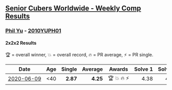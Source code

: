 <style>table {white-space: nowrap;}</style>

## [Senior Cubers Worldwide - Weekly Comp Results](/scw-comp/results/)
### [Phil Yu](README.md) - [2010YUPH01](https://www.worldcubeassociation.org/persons/2010YUPH01?event=222)
#### 2x2x2 Results

<span style="white-space: nowrap;">🏆 = overall winner</span>, <span style="white-space: nowrap;">💥 = overall record</span>, <span style="white-space: nowrap;">🔥 = PR average</span>, <span style="white-space: nowrap;">⚡ = PR single</span>.

| Date | Age | Single | Average | Awards | Solve 1 | Solve 2 | Solve 3 | Solve 4 | Solve 5 | Video |
| :--: | :--: | --: | --: | :--: | --: | --: | --: | --: | --: | :-- |
| [2020-06-09](../../results/222/2020-06-09.md) | <40 | **2.87** | **4.25** | 🏆 💥 🔥 ⚡ | 4.38 | 4.21 | **2.87** | 4.17 | 5.82 | [Link](https://www.facebook.com/events/903549840109576/permalink/904458400018720/) |


<!-- Global site tag (gtag.js) - Google Analytics -->
<script async src="https://www.googletagmanager.com/gtag/js?id=UA-86348435-3"></script>
<script>window.dataLayer = window.dataLayer || []; function gtag() {dataLayer.push(arguments);} gtag('js', new Date()); gtag('config', 'UA-86348435-3');</script>
